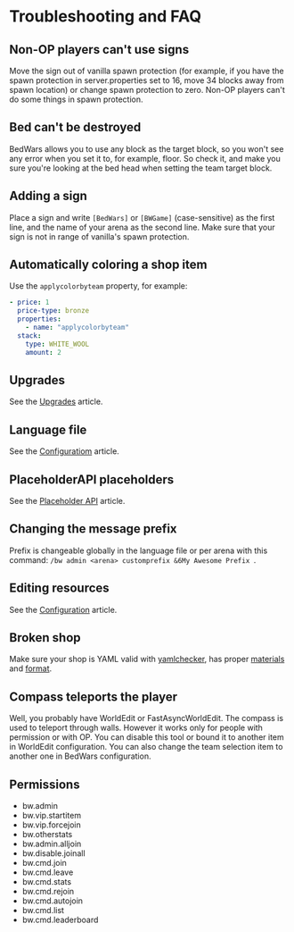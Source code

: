 # Troubleshooting and FAQ

## Non-OP players can't use signs
Move the sign out of vanilla spawn protection (for example, if you have the spawn protection in server.properties set to 16, move 34 blocks away from spawn location) or change spawn protection to zero. Non-OP players can't do some things in spawn protection.

## Bed can't be destroyed
BedWars allows you to use any block as the target block, so you won't see any error when you set it to, for example, floor. So check it, and make you sure you're looking at the bed head when setting the team target block.

## Adding a sign
Place a sign and write `[BedWars]` or `[BWGame]` (case-sensitive) as the first line, and the name of your arena as the second line. Make sure that your sign is not in range of vanilla's spawn protection.

## Automatically coloring a shop item
Use the `applycolorbyteam` property, for example:
```yaml
- price: 1
  price-type: bronze
  properties:
    - name: "applycolorbyteam"
  stack:
    type: WHITE_WOOL
    amount: 2
```

## Upgrades
See the [Upgrades](upgrades.md) article.

## Language file
See the [Configuratiom](config.md#custom-language) article.

## PlaceholderAPI placeholders
See the [Placeholder API](placeholderapi.md) article.

## Changing the message prefix
Prefix is changeable globally in the language file or per arena with this command: `/bw admin <arena> customprefix &6My Awesome Prefix `.

## Editing resources
See the [Configuration](config.md) article.

## Broken shop
Make sure your shop is YAML valid with [yamlchecker](https://yamlchecker.com/), has proper [materials](https://hub.spigotmc.org/javadocs/spigot/org/bukkit/Material.html) and [format](https://github.com/ScreamingSandals/SimpleInventories/wiki).

## Compass teleports the player
Well, you probably have WorldEdit or FastAsyncWorldEdit. The compass is used to teleport through walls. However it works only for people with permission or with OP. You can disable this tool or bound it to another item in WorldEdit configuration. You can also change the team selection item to another one in BedWars configuration.

## Permissions
* bw.admin
* bw.vip.startitem
* bw.vip.forcejoin
* bw.otherstats
* bw.admin.alljoin
* bw.disable.joinall
* bw.cmd.join
* bw.cmd.leave
* bw.cmd.stats
* bw.cmd.rejoin
* bw.cmd.autojoin
* bw.cmd.list
* bw.cmd.leaderboard